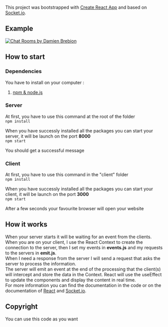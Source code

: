 This project was bootstrapped with [Create React App](https://github.com/facebook/create-react-app) and based on [Socket.io](https://socket.io/).

## Example
[![Chat Rooms by Damien Brebion](http://img.youtube.com/vi/BYEIXcCT59M/0.jpg)](http://www.youtube.com/watch?v=BYEIXcCT59M "Chat Rooms by Damien Brebion")

## How to start

### Dependencies

You have to install on your computer :
1. [npm & node.js](https://www.npmjs.com/get-npm)

### Server

At first, you have to use this command at the root of the folder<br/>
`npm install`

When you have successly installed all the packages you can start your server, it will be launch on the port **8000**<br/>
`npm start`

You should get a successful message

### Client

At first, you have to use this command in the "client" folder<br/>
`npm install`

When you have successly installed all the packages you can start your client, it will be launch on the port **3000**<br/>
`npm start`

After a few seconds your favourite browser will open your website

## How it works
When your server starts it will be waiting for an event from the clients.<br/>
When you are on your client, I use the React Context to create the connection to the server, then I set my events in **events.js** and my requests to the servers in **emit.js**.<br/>
When I need a response from the server I will send a request that asks the server to process the information.<br/>
The server will emit an event at the end of the processing that the client(s) will intercept and store the data in the Context. React will use the useEffect to update the components and display the content in real time.<br/>
For more information you can find the documentation in the code or on the documentation of [React](https://en.reactjs.org/docs/getting-started.html) and [Socket.io](https://socket.io/docs/).

## Copyright
You can use this code as you want